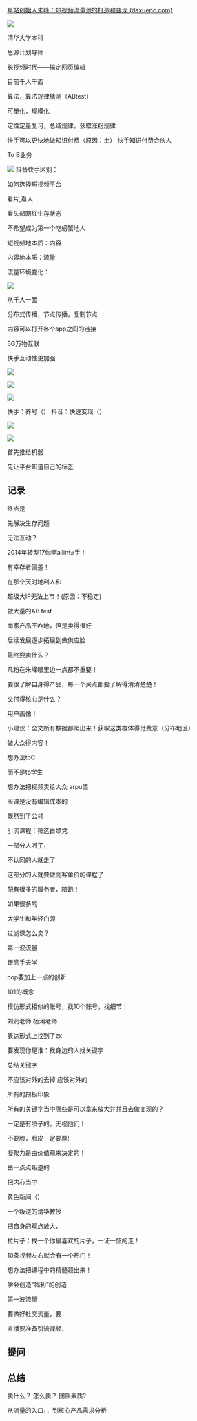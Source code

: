 [星站创始人朱峰：短视频流量池的打造和变现 (daxuepc.com)](https://daxuepc.com/detail/v_5d8457150aa67_6c7NIQno/3?fromH5=true)

![](folder/Pasted%20image%2020220109204622.png)

清华大学本科

思源计划导师

长视频时代——搞定网页编辑

目前千人千面

算法，算法规律猜测（ABtest）

可量化，规模化

定性定量复习，总结规律，获取涨粉规律

快手可以更快地做知识付费（原因：土）
快手知识付费合伙人

To B业务

![](folder/Pasted%20image%2020220109205529.png)
抖音快手区别：

如何选择短视频平台

看片,看人

看头部网红生存状态

不希望成为第一个吃螃蟹地人

短视频地本质：内容

内容地本质：流量

流量环境变化：

![](folder/Pasted%20image%2020220109205743.png)

从千人一面

分布式传播，节点传播，复制节点

内容可以打开各个app之间的链接

5G万物互联

快手互动性更加强

![](folder/Pasted%20image%2020220109210856.png)

![](folder/Pasted%20image%2020220109211045.png)

![](folder/Pasted%20image%2020220109211330.png)

快手：养号（）
抖音：快速变现（）

![](folder/Pasted%20image%2020220109211543.png)

![](folder/Pasted%20image%2020220109211612.png)

首先推给机器

先让平台知道自己的标签

## 记录

终点是

先解决生存问题

无法互动？

2014年转型17你啊allin快手！

有幸存者偏差！

在那个天时地利人和

超级大IP无法上市！(原因：不稳定)

做大量的AB test

商家产品不咋地，但是卖得很好

后续发展逐步拓展到做供应脸

最终要卖什么？

凡粉在朱峰眼里边一点都不重要！

要很了解自身得产品，每一个买点都要了解得清清楚楚！

交付得核心是什么？

用户画像！

小建议：全文所有数据都爬出来！获取这类群体得付费意（分布地区）

做大众得内容！

想办法toC

而不是to学生

想办法把视频卖给大众
arpu值

买课是没有编辑成本的

既然到了公领

引流课程：筛选白嫖党

一部分人听了，

不认同的人就走了

这部分的人就要做高客单价的课程了

配有很多的服务者，陪跑！

如果很多的

大学生和年轻白领

过滤课怎么卖？

第一波流量

跟高手去学

cop要加上一点的创新

101的概念

模仿形式相似的账号，找10个账号，找细节！

刘润老师
杨澜老师

表达形式上找到了zx

要发现你是谁：找身边的人找关键字

总结关键字

不应该对外的去掉
应该对外的

所有的刻板印象

所有的关键字当中哪些是可以拿来放大并并且去做变现的？

一定是有喷子的，无视他们！

不要脸，脸皮一定要厚!

凝聚力是由价值观来决定的！

由一点点叛逆的

把内心当中

黄色新闻（）

一个叛逆的清华教授

把自身的观点放大，

拉片子：找一个你最喜欢的片子，一证一怔的走！

10条视频左右就会有一个热门！

想办法把课程中的精髓领出来！

学会创造“福利”的创造

第一波流量

要做好社交流量，要

直播要准备引流视频，

## 提问

## 总结

卖什么？
怎么卖？
团队素质?

从流量的入口，，到核心产品需求分析
